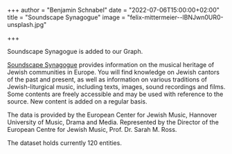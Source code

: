 +++
author = "Benjamin Schnabel"
date = "2022-07-06T15:00:00+02:00"
title = "Soundscape Synagogue"
image = "felix-mittermeier--lBNJwn0UR0-unsplash.jpg"

+++

Soundscape Synagogue is added to our Graph.
<!--more-->

[Soundscape Synagogue](https://www.soundscape-synagoge.de) provides information on the musical heritage of Jewish communities in Europe. 
You will find knowledge on Jewish cantors of the past and present, as well as information on various traditions of Jewish-liturgical music, including texts, images, sound recordings and films. 
Some contents are freely accessible and may be used with reference to the source. 
New content is added on a regular basis.

The data is provided by the European Center for Jewish Music, Hannover University of Music, Drama and Media.
Represented by the Director of the European Centre for Jewish Music, Prof. Dr. Sarah M. Ross.

The dataset holds currently 120 entities.